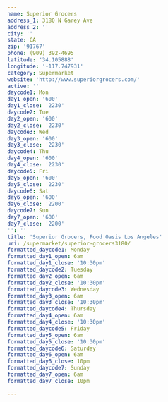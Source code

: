 ```yaml
---
name: Superior Grocers
address_1: 3180 N Garey Ave
address_2: ''
city: ''
state: CA
zip: '91767'
phone: (909) 392-4695
latitude: '34.105888'
longitude: '-117.747931'
category: Supermarket
website: 'http://www.superiorgrocers.com/'
active: ''
daycode1: Mon
day1_open: '600'
day1_close: '2230'
daycode2: Tue
day2_open: '600'
day2_close: '2230'
daycode3: Wed
day3_open: '600'
day3_close: '2230'
daycode4: Thu
day4_open: '600'
day4_close: '2230'
daycode5: Fri
day5_open: '600'
day5_close: '2230'
daycode6: Sat
day6_open: '600'
day6_close: '2200'
daycode7: Sun
day7_open: '600'
day7_close: '2200'
'': ''
title: 'Superior Grocers, Food Oasis Los Angeles'
uri: /supermarket/superior-grocers3180/
formatted_daycode1: Monday
formatted_day1_open: 6am
formatted_day1_close: '10:30pm'
formatted_daycode2: Tuesday
formatted_day2_open: 6am
formatted_day2_close: '10:30pm'
formatted_daycode3: Wednesday
formatted_day3_open: 6am
formatted_day3_close: '10:30pm'
formatted_daycode4: Thursday
formatted_day4_open: 6am
formatted_day4_close: '10:30pm'
formatted_daycode5: Friday
formatted_day5_open: 6am
formatted_day5_close: '10:30pm'
formatted_daycode6: Saturday
formatted_day6_open: 6am
formatted_day6_close: 10pm
formatted_daycode7: Sunday
formatted_day7_open: 6am
formatted_day7_close: 10pm

---
```

